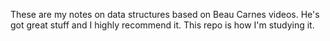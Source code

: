 These are my notes on data structures based on Beau Carnes videos. He's got great stuff and I highly recommend it. This repo is how I'm studying it.
